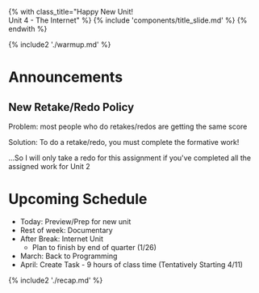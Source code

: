 {% with class_title="Happy New Unit!</br>Unit 4 - The Internet" %}
{% include 'components/title_slide.md' %}
{% endwith %}

{% include2 './warmup.md' %}


# Announcements

## New Retake/Redo Policy
Problem: most people who do retakes/redos are getting the same score

Solution: To do a retake/redo, you must complete the formative work!

...So I will only take a redo for this assignment if you've completed all the assigned work for Unit 2


# Upcoming Schedule

- Today: Preview/Prep for new unit
- Rest of week: Documentary
- After Break: Internet Unit
    * Plan to finish by end of quarter (1/26)
- March: Back to Programming
- April: Create Task - 9 hours of class time (Tentatively Starting 4/11)




{% include2 './recap.md' %}
